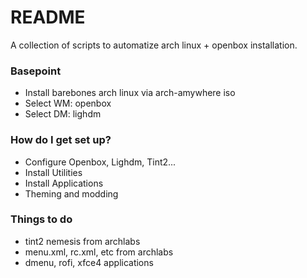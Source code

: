 # README #

A collection of scripts to automatize arch linux + openbox installation.

### Basepoint ###

* Install barebones arch linux via arch-amywhere iso
* Select WM: openbox
* Select DM: lighdm

### How do I get set up? ###

* Configure Openbox, Lighdm, Tint2...
* Install Utilities
* Install Applications
* Theming and modding

### Things to do ###

* tint2 nemesis from archlabs
* menu.xml, rc.xml, etc from archlabs
* dmenu, rofi, xfce4 applications